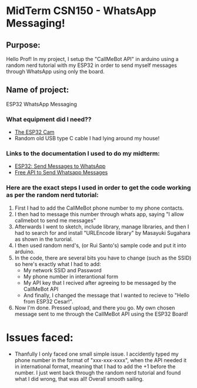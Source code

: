 # MidTerm CSN150 - WhatsApp Messaging!
## Purpose:
Hello Prof! In my project, I setup the "CallMeBot API" in arduino using a random nerd tutorial with my ESP32 in order to send myself messages through WhatsApp using only the board.
## Name of project:
ESP32 WhatsApp Messaging
### What equipment did I need??
* [The ESP32 Cam](https://www.amazon.com/Aideepen-ESP32-CAM-ESP32-CAM-MB-CH-340G-NodeMCU/dp/B0CMTVFCYD/ref=sr_1_13?sr=8-13)
* Random old USB type C cable I had lying around my house!
### Links to the documentation I used to do my midterm:
* [ESP32: Send Messages to WhatsApp](https://randomnerdtutorials.com/esp32-send-messages-whatsapp/)
* [Free API to Send Whatsapp Messages](https://www.callmebot.com/blog/free-api-whatsapp-messages/)
### Here are the exact steps I used in order to get the code working as per the random nerd tutorial:
1. First I had to add the CallMeBot phone number to my phone contacts.
2. I then had to message this number through whats app, saying "I allow callmebot to send me messages"
3. Afterwards I went to sketch, include library, manage libraries, and then I had to search for and install "URLEncode library" by Masayuki Sugahara as shown in the turorial.
4. I then used random nerd's, (or Rui Santo's) sample code and put it into arduino.
5. In the code, there are several bits you have to change (such as the SSID) so here's exactly what I had to add:
   * My network SSID and Password
   * My phone number in interantional form
   * My API key that I recived after agreeing to be messaged by the CallMeBot API
   * And finally, I changed the message that I wanted to recieve to "Hello from ESP32 Cesar!".
6. Now I'm done. Pressed upload, and there you go. My own chosen message sent to me through the CallMeBot API using the ESP32 Board!
# Issues faced:
* Thanfully I only faced one small simple issue. I accidently typed my phone number in the format of "xxx-xxx-xxxx", when the API needed it in international format, meaning that I had to add the +1 before the number. I just went back through the random nerd tutorial and found what I did wrong, that was all! Overall smooth sailing.

